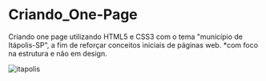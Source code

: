 # Criando_One-Page
Criando one page utilizando HTML5 e CSS3 com o tema "município de Itápolis-SP", a fim de reforçar conceitos iniciais de páginas web. *com foco na estrutura e não em design.

![itapolis](https://user-images.githubusercontent.com/51087767/111393834-496d8f80-8698-11eb-8c23-43b58d8e118d.png)
